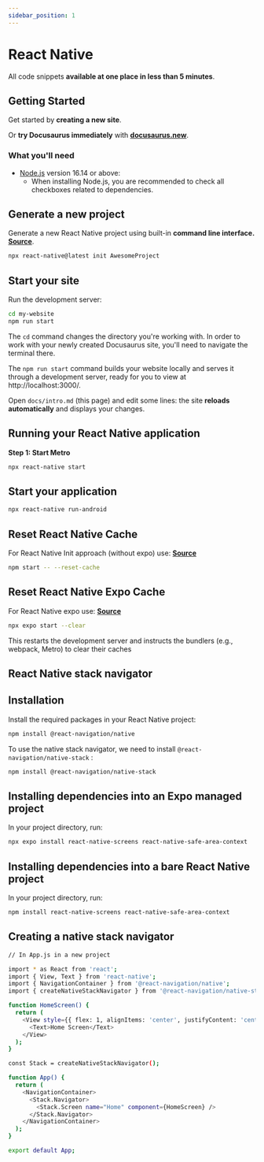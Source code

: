 ```yaml
---
sidebar_position: 1
---
```


# React Native

All code snippets **available at one place in less than 5 minutes**.

## Getting Started

Get started by **creating a new site**.

Or **try Docusaurus immediately** with **[docusaurus.new](https://docusaurus.new)**.

### What you'll need

- [Node.js](https://nodejs.org/en/download/) version 16.14 or above:
  - When installing Node.js, you are recommended to check all checkboxes related to dependencies.

## Generate a new project

Generate a new React Native project using built-in **command line interface.** **[Source](https://reactnative.dev/docs/environment-setup)**.

```bash
npx react-native@latest init AwesomeProject
```

## Start your site

Run the development server:

```bash
cd my-website
npm run start
```

The `cd` command changes the directory you're working with. In order to work with your newly created Docusaurus site, you'll need to navigate the terminal there.

The `npm run start` command builds your website locally and serves it through a development server, ready for you to view at http://localhost:3000/.

Open `docs/intro.md` (this page) and edit some lines: the site **reloads automatically** and displays your changes.

## Running your React Native application

**Step 1: Start Metro**

```bash
npx react-native start
```

## Start your application

```bash
npx react-native run-android
```

## Reset React Native Cache

For React Native Init approach (without expo) use: **[Source](https://stackoverflow.com/questions/46878638/how-to-clear-react-native-cache)**

```bash
npm start -- --reset-cache
```

## Reset React Native Expo Cache

For React Native expo use: **[Source](https://docs.expo.dev/troubleshooting/clear-cache-windows/)**

```bash
npx expo start --clear
```

This restarts the development server and instructs the bundlers (e.g., webpack, Metro) to clear their caches

## React Native stack navigator

## Installation

Install the required packages in your React Native project:

```bash
npm install @react-navigation/native
```

To use the native stack navigator, we need to install `@react-navigation/native-stack` :

```bash
npm install @react-navigation/native-stack
```

## Installing dependencies into an Expo managed project

In your project directory, run:

```bash
npx expo install react-native-screens react-native-safe-area-context
```

## Installing dependencies into a bare React Native project

In your project directory, run:

```bash
npm install react-native-screens react-native-safe-area-context
```

## Creating a native stack navigator

```bash
// In App.js in a new project

import * as React from 'react';
import { View, Text } from 'react-native';
import { NavigationContainer } from '@react-navigation/native';
import { createNativeStackNavigator } from '@react-navigation/native-stack';

function HomeScreen() {
  return (
    <View style={{ flex: 1, alignItems: 'center', justifyContent: 'center' }}>
      <Text>Home Screen</Text>
    </View>
  );
}

const Stack = createNativeStackNavigator();

function App() {
  return (
    <NavigationContainer>
      <Stack.Navigator>
        <Stack.Screen name="Home" component={HomeScreen} />
      </Stack.Navigator>
    </NavigationContainer>
  );
}

export default App;
```
